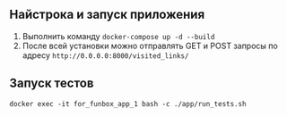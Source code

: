 ## Найстрока и запуск приложения

1. Выполнить команду `docker-compose up -d --build`
2. После всей установки можно отправлять GET и POST запросы по адресу `http://0.0.0.0:8000/visited_links/`

## Запуск тестов

`docker exec -it for_funbox_app_1 bash -c ./app/run_tests.sh`
